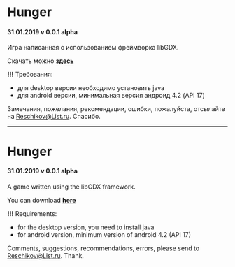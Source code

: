 # Hunger
#### 31.01.2019 v 0.0.1 alpha

Игра написанная с использованием фреймворка libGDX.

Скачать можно [**здесь**](https://cloud.mail.ru/public/2SSL/aaarF1zPn)

**!!!** Требования: 
- для desktop версии необходимо установить java
- для android версии, минимальная версия андроид 4.2 (API 17) 

Замечания, пожелания, рекомендации, ошибки, пожалуйста, отсылайте на Reschikov@List.ru. Спасибо.
*******************************************

# Hunger
#### 31.01.2019 v 0.0.1 alpha

A game written using the libGDX framework.

You can download [**here**](https://cloud.mail.ru/public/2SSL/aaarF1zPn)

**!!!** Requirements:
- for the desktop version, you need to install java
- for android version, minimum version of android 4.2 (API 17)

Comments, suggestions, recommendations, errors, please send to Reschikov@List.ru. Thank.
